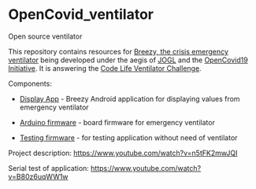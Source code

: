 # OpenCovid_ventilator
Open source ventilator

This repository contains resources for
[Breezy, the crisis emergency ventilator](https://app.jogl.io/project/151)
being developed under the aegis of 
[JOGL](https://app.jogl.io/project/151) and the
[OpenCovid19 Initiative](https://app.jogl.io/program/2).  It is answering
the [Code Life Ventilator Challenge](https://www.agorize.com/en/challenges/code-life-challenge/).

Components:

 - [Display App](./display_app/README.md) - Breezy Android application for displaying values from emergency ventilator

 - [Arduino firmware](./firmware) - board firmware for emergency ventilator
 
 - [Testing firmware](./testing_firmware) - for testing application without need of ventilator


 Project description:   https://www.youtube.com/watch?v=n5tFK2mwJQI
   
 Serial test of application: https://www.youtube.com/watch?v=B80z6uqWW1w
   
   
